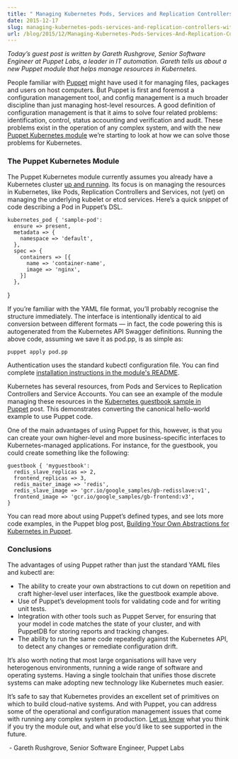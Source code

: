 ```yaml
---
title: " Managing Kubernetes Pods, Services and Replication Controllers with Puppet "
date: 2015-12-17
slug: managing-kubernetes-pods-services-and-replication-controllers-with-puppet
url: /blog/2015/12/Managing-Kubernetes-Pods-Services-And-Replication-Controllers-With-Puppet
---
```

_Today’s guest post is written by Gareth Rushgrove, Senior Software Engineer at Puppet Labs, a leader in IT automation. Gareth tells us about a new Puppet module that helps manage resources in Kubernetes.&nbsp;_

People familiar with [Puppet](https://github.com/puppetlabs/puppet)&nbsp;might have used it for managing files, packages and users on host computers. But Puppet is first and foremost a configuration management tool, and config management is a much broader discipline than just managing host-level resources. A good definition of configuration management is that it aims to solve four related problems: identification, control, status accounting and verification and audit. These problems exist in the operation of any complex system, and with the new [Puppet Kubernetes module](https://forge.puppetlabs.com/garethr/kubernetes)&nbsp;we’re starting to look at how we can solve those problems for Kubernetes.


### The Puppet Kubernetes Module

The Puppet Kubernetes module currently assumes you already have a Kubernetes cluster [up and running](http://kubernetes.io/gettingstarted/).&nbsp;Its focus is on managing the resources in Kubernetes, like Pods, Replication Controllers and Services, not (yet) on managing the underlying kubelet or etcd services. Here’s a quick snippet of code describing a Pod in Puppet’s DSL.


```
kubernetes_pod { 'sample-pod':
  ensure => present,
  metadata => {
    namespace => 'default',
  },
  spec => {
    containers => [{
      name => 'container-name',
      image => 'nginx',
    }]
  },
```
}


If you’re familiar with the YAML file format, you’ll probably recognise the structure immediately. The interface is intentionally identical to aid conversion between different formats — in fact, the code powering this is autogenerated from the Kubernetes API Swagger definitions. Running the above code, assuming we save it as pod.pp, is as simple as:


```
puppet apply pod.pp
```

Authentication uses the standard kubectl configuration file. You can find complete [installation instructions in the module's README](https://github.com/garethr/garethr-kubernetes/blob/master/README.md).

Kubernetes has several resources, from Pods and Services to Replication Controllers and Service Accounts. You can see an example of the module managing these resources in the [Kubernetes guestbook sample in Puppet](https://puppetlabs.com/blog/kubernetes-guestbook-example-puppet)&nbsp;post. This demonstrates converting the canonical hello-world example to use Puppet code.

One of the main advantages of using Puppet for this, however, is that you can create your own higher-level and more business-specific interfaces to Kubernetes-managed applications. For instance, for the guestbook, you could create something like the following:


```
guestbook { 'myguestbook':
  redis_slave_replicas => 2,
  frontend_replicas => 3,
  redis_master_image => 'redis',
  redis_slave_image => 'gcr.io/google_samples/gb-redisslave:v1',
  frontend_image => 'gcr.io/google_samples/gb-frontend:v3',
}
```

You can read more about using Puppet’s defined types, and see lots more code examples, in the Puppet blog post, [Building Your Own Abstractions for Kubernetes in Puppet](https://puppetlabs.com/blog/building-your-own-abstractions-kubernetes-puppet).


### Conclusions

The advantages of using Puppet rather than just the standard YAML files and kubectl are:


- The ability to create your own abstractions to cut down on repetition and craft higher-level user interfaces, like the guestbook example above.&nbsp;
- Use of Puppet’s development tools for validating code and for writing unit tests.&nbsp;
- Integration with other tools such as Puppet Server, for ensuring that your model in code matches the state of your cluster, and with PuppetDB for storing reports and tracking changes.
- The ability to run the same code repeatedly against the Kubernetes API, to detect any changes or remediate configuration drift.&nbsp;

It’s also worth noting that most large organisations will have very heterogenous environments, running a wide range of software and operating systems. Having a single toolchain that unifies those discrete systems can make adopting new technology like Kubernetes much easier.

It’s safe to say that Kubernetes provides an excellent set of primitives on which to build cloud-native systems. And with Puppet, you can address some of the operational and configuration management issues that come with running any complex system in production. [Let us know](mailto:gareth@puppetlabs.com)&nbsp;what you think if you try the module out, and what else you’d like to see supported in the future.

&nbsp;-&nbsp;Gareth Rushgrove, Senior Software Engineer, Puppet Labs